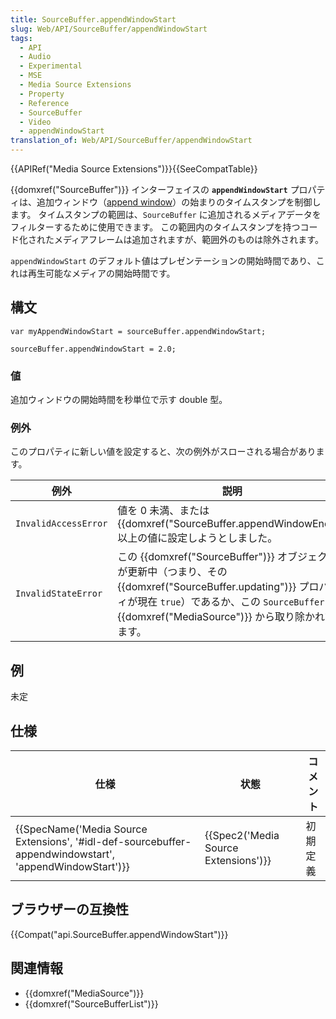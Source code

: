 ```yaml
---
title: SourceBuffer.appendWindowStart
slug: Web/API/SourceBuffer/appendWindowStart
tags:
  - API
  - Audio
  - Experimental
  - MSE
  - Media Source Extensions
  - Property
  - Reference
  - SourceBuffer
  - Video
  - appendWindowStart
translation_of: Web/API/SourceBuffer/appendWindowStart
---
```

{{APIRef("Media Source Extensions")}}{{SeeCompatTable}}

{{domxref("SourceBuffer")}} インターフェイスの **`appendWindowStart`** プロパティは、追加ウィンドウ（[append window](https://w3c.github.io/media-source/#append-window)）の始まりのタイムスタンプを制御します。 タイムスタンプの範囲は、`SourceBuffer` に追加されるメディアデータをフィルターするために使用できます。 この範囲内のタイムスタンプを持つコード化されたメディアフレームは追加されますが、範囲外のものは除外されます。

`appendWindowStart` のデフォルト値はプレゼンテーションの開始時間であり、これは再生可能なメディアの開始時間です。

## 構文

```
var myAppendWindowStart = sourceBuffer.appendWindowStart;

sourceBuffer.appendWindowStart = 2.0;
```

### 値

追加ウィンドウの開始時間を秒単位で示す double 型。

### 例外

このプロパティに新しい値を設定すると、次の例外がスローされる場合があります。

| 例外                 | 説明                                                                                                                                                                                                                                                  |
| -------------------- | ----------------------------------------------------------------------------------------------------------------------------------------------------------------------------------------------------------------------------------------------------- |
| `InvalidAccessError` | 値を 0 未満、または {{domxref("SourceBuffer.appendWindowEnd")}} 以上の値に設定しようとしました。                                                                                                                                         |
| `InvalidStateError`  | この {{domxref("SourceBuffer")}} オブジェクトが更新中（つまり、その {{domxref("SourceBuffer.updating")}} プロパティが現在 `true`）であるか、この `SourceBuffer` が {{domxref("MediaSource")}} から取り除かれています。 |

## 例

未定

## 仕様

| 仕様                                                                                                                                     | 状態                                             | コメント |
| ---------------------------------------------------------------------------------------------------------------------------------------- | ------------------------------------------------ | -------- |
| {{SpecName('Media Source Extensions', '#idl-def-sourcebuffer-appendwindowstart', 'appendWindowStart')}} | {{Spec2('Media Source Extensions')}} | 初期定義 |

## ブラウザーの互換性

{{Compat("api.SourceBuffer.appendWindowStart")}}

## 関連情報

- {{domxref("MediaSource")}}
- {{domxref("SourceBufferList")}}

